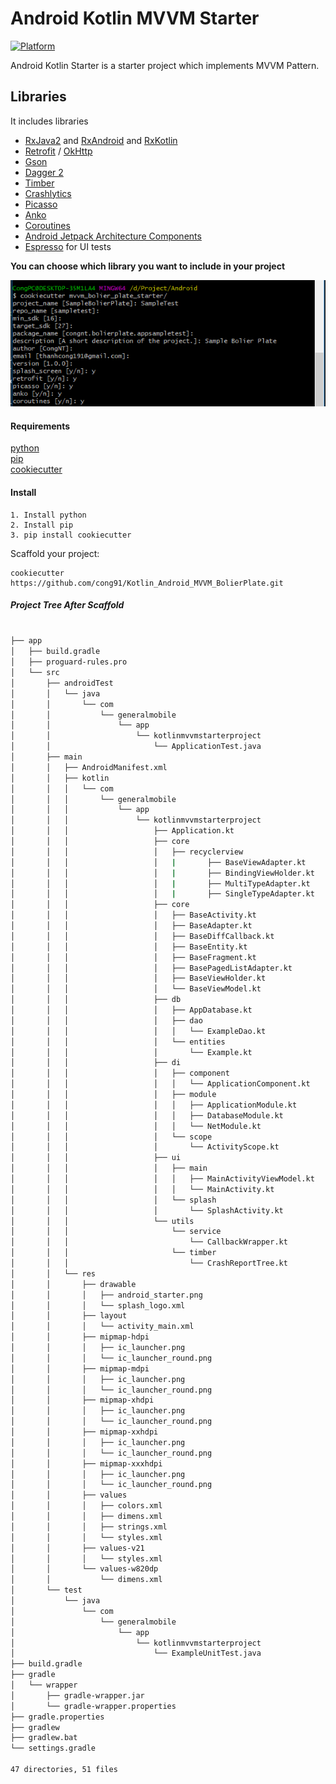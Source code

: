 # Android Kotlin MVVM Starter

[![Platform](https://img.shields.io/badge/platform-Android-green.svg)](http://developer.android.com/index.html)


Android Kotlin Starter is a starter project which implements MVVM Pattern.  


## Libraries
It includes libraries
- [RxJava2](https://github.com/ReactiveX/RxJava) and [RxAndroid](https://github.com/ReactiveX/RxAndroid) and [RxKotlin](https://github.com/ReactiveX/RxKotlin) 
- [Retrofit](http://square.github.io/retrofit/) / [OkHttp](http://square.github.io/okhttp/)
- [Gson](https://github.com/google/gson)
- [Dagger 2](http://google.github.io/dagger/)
- [Timber](https://github.com/JakeWharton/timber)
- [Crashlytics](https://try.crashlytics.com/)
- [Picasso](http://square.github.io/picasso/)
- [Anko](https://github.com/Kotlin/anko)
- [Coroutines](https://github.com/Kotlin/kotlinx.coroutines)
- [Android Jetpack Architecture Components](https://developer.android.com/jetpack/arch/)
- [Espresso](https://google.github.io/android-testing-support-library/) for UI tests

**You can choose which library you want to include in your project**

![Terminal](art/example.png)

#### Requirements

[python](https://www.python.org/)  
[pip](https://pypi.python.org/pypi/pip)  
[cookiecutter](https://github.com/audreyr/cookiecutter)  

#### Install
```
1. Install python
2. Install pip
3. pip install cookiecutter
```

Scaffold your project:
```
cookiecutter https://github.com/cong91/Kotlin_Android_MVVM_BolierPlate.git
```


##### Project Tree After Scaffold
```bash

├── app
│   ├── build.gradle
│   ├── proguard-rules.pro
│   └── src
│       ├── androidTest
│       │   └── java
│       │       └── com
│       │           └── generalmobile
│       │               └── app
│       │                   └── kotlinmvvmstarterproject
│       │                       └── ApplicationTest.java
│       ├── main
│       │   ├── AndroidManifest.xml
│       │   ├── kotlin
│       │   │   └── com
│       │   │       └── generalmobile
│       │   │           └── app
│       │   │               └── kotlinmvvmstarterproject
│       │   │                   ├── Application.kt
│       │   │                   ├── core
│       │   │                   │   ├── recyclerview
│       │   │                   │   | 		├── BaseViewAdapter.kt
│       │   │                   │   | 		├── BindingViewHolder.kt
│       │   │                   │   | 		├── MultiTypeAdapter.kt
│       │   │                   │   | 		├── SingleTypeAdapter.kt
│       │   │                   ├── core
│       │   │                   │   ├── BaseActivity.kt
│       │   │                   │   ├── BaseAdapter.kt
│       │   │                   │   ├── BaseDiffCallback.kt
│       │   │                   │   ├── BaseEntity.kt
│       │   │                   │   ├── BaseFragment.kt
│       │   │                   │   ├── BasePagedListAdapter.kt
│       │   │                   │   ├── BaseViewHolder.kt
│       │   │                   │   └── BaseViewModel.kt
│       │   │                   ├── db
│       │   │                   │   ├── AppDatabase.kt
│       │   │                   │   ├── dao
│       │   │                   │   │   └── ExampleDao.kt
│       │   │                   │   └── entities
│       │   │                   │       └── Example.kt
│       │   │                   ├── di
│       │   │                   │   ├── component
│       │   │                   │   │   └── ApplicationComponent.kt
│       │   │                   │   ├── module
│       │   │                   │   │   ├── ApplicationModule.kt
│       │   │                   │   │   ├── DatabaseModule.kt
│       │   │                   │   │   └── NetModule.kt
│       │   │                   │   └── scope
│       │   │                   │       └── ActivityScope.kt
│       │   │                   ├── ui
│       │   │                   │   ├── main
│       │   │                   │   │   ├── MainActivityViewModel.kt
│       │   │                   │   │   └── MainActivity.kt
│       │   │                   │   └── splash
│       │   │                   │       └── SplashActivity.kt
│       │   │                   └── utils
│       │   │                       └── service
│       │   │                           └── CallbackWrapper.kt
│       │   │                       └── timber
│       │   │                           └── CrashReportTree.kt
│       │   └── res
│       │       ├── drawable
│       │       │   ├── android_starter.png
│       │       │   └── splash_logo.xml
│       │       ├── layout
│       │       │   └── activity_main.xml
│       │       ├── mipmap-hdpi
│       │       │   ├── ic_launcher.png
│       │       │   └── ic_launcher_round.png
│       │       ├── mipmap-mdpi
│       │       │   ├── ic_launcher.png
│       │       │   └── ic_launcher_round.png
│       │       ├── mipmap-xhdpi
│       │       │   ├── ic_launcher.png
│       │       │   └── ic_launcher_round.png
│       │       ├── mipmap-xxhdpi
│       │       │   ├── ic_launcher.png
│       │       │   └── ic_launcher_round.png
│       │       ├── mipmap-xxxhdpi
│       │       │   ├── ic_launcher.png
│       │       │   └── ic_launcher_round.png
│       │       ├── values
│       │       │   ├── colors.xml
│       │       │   ├── dimens.xml
│       │       │   ├── strings.xml
│       │       │   └── styles.xml
│       │       ├── values-v21
│       │       │   └── styles.xml
│       │       └── values-w820dp
│       │           └── dimens.xml
│       └── test
│           └── java
│               └── com
│                   └── generalmobile
│                       └── app
│                           └── kotlinmvvmstarterproject
│                               └── ExampleUnitTest.java
├── build.gradle
├── gradle
│   └── wrapper
│       ├── gradle-wrapper.jar
│       └── gradle-wrapper.properties
├── gradle.properties
├── gradlew
├── gradlew.bat
└── settings.gradle

47 directories, 51 files

